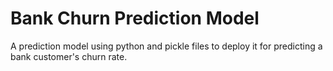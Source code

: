 # Bank Churn Prediction Model
A prediction model using python and pickle files to deploy it for predicting a bank customer's churn rate.
